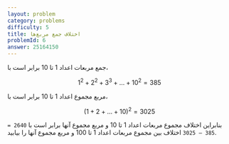 ```yaml
---
layout: problem
category: problems
difficulty: 5
title: اختلاف جمع مربع‌ها
problemId: 6
answer: 25164150
---
```

جمع مربعات اعداد 1 تا 10 برابر است با،

$$1^2 + 2^2 + 3^3 + ... + 10^2 = 385$$

مربع مجموع اعداد 1 تا 10 برابر است با،

$$(1+2+...+10)^2 = 3025$$

بنابراین اختلاف مجموع مربعات اعداد 1 تا 10 و  مربع مجموع آنها برابر است با `2640 = 385 – 3025`
اختلاف بین مجموع مربعات اعداد 1 تا 100 و مربع مجموع آنها را بیابید.

